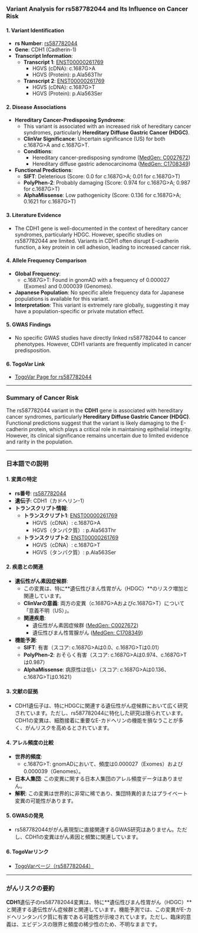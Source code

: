 ### Variant Analysis for rs587782044 and Its Influence on Cancer Risk

#### 1. **Variant Identification**
   - **rs Number**: [rs587782044](https://identifiers.org/dbsnp/rs587782044)
   - **Gene**: CDH1 (Cadherin-1)
   - **Transcript Information**:
     - **Transcript 1**: [ENST00000261769](https://www.ensembl.org/Homo_sapiens/Transcript/Summary?db=core;t=ENST00000261769)
       - HGVS (cDNA): c.1687G>A
       - HGVS (Protein): p.Ala563Thr
     - **Transcript 2**: [ENST00000261769](https://www.ensembl.org/Homo_sapiens/Transcript/Summary?db=core;t=ENST00000261769)
       - HGVS (cDNA): c.1687G>T
       - HGVS (Protein): p.Ala563Ser

#### 2. **Disease Associations**
   - **Hereditary Cancer-Predisposing Syndrome**:
     - This variant is associated with an increased risk of hereditary cancer syndromes, particularly **Hereditary Diffuse Gastric Cancer (HDGC)**.
     - **ClinVar Significance**: Uncertain significance (US) for both c.1687G>A and c.1687G>T.
     - **Conditions**:
       - Hereditary cancer-predisposing syndrome ([MedGen: C0027672](https://www.ncbi.nlm.nih.gov/medgen/C0027672))
       - Hereditary diffuse gastric adenocarcinoma ([MedGen: C1708349](https://www.ncbi.nlm.nih.gov/medgen/C1708349))
   - **Functional Predictions**:
     - **SIFT**: Deleterious (Score: 0.0 for c.1687G>A; 0.01 for c.1687G>T)
     - **PolyPhen-2**: Probably damaging (Score: 0.974 for c.1687G>A; 0.987 for c.1687G>T)
     - **AlphaMissense**: Low pathogenicity (Score: 0.136 for c.1687G>A; 0.1621 for c.1687G>T)

#### 3. **Literature Evidence**
   - The CDH1 gene is well-documented in the context of hereditary cancer syndromes, particularly HDGC. However, specific studies on rs587782044 are limited. Variants in CDH1 often disrupt E-cadherin function, a key protein in cell adhesion, leading to increased cancer risk.

#### 4. **Allele Frequency Comparison**
   - **Global Frequency**:
     - c.1687G>T: Found in gnomAD with a frequency of 0.000027 (Exomes) and 0.000039 (Genomes).
   - **Japanese Population**: No specific allele frequency data for Japanese populations is available for this variant.
   - **Interpretation**: This variant is extremely rare globally, suggesting it may have a population-specific or private mutation effect.

#### 5. **GWAS Findings**
   - No specific GWAS studies have directly linked rs587782044 to cancer phenotypes. However, CDH1 variants are frequently implicated in cancer predisposition.

#### 6. **TogoVar Link**
   - [TogoVar Page for rs587782044](https://togovar.org/variant/16-68819401-G-A)

---

### Summary of Cancer Risk
The rs587782044 variant in the **CDH1** gene is associated with hereditary cancer syndromes, particularly **Hereditary Diffuse Gastric Cancer (HDGC)**. Functional predictions suggest that the variant is likely damaging to the E-cadherin protein, which plays a critical role in maintaining epithelial integrity. However, its clinical significance remains uncertain due to limited evidence and rarity in the population.

---

### 日本語での説明

#### 1. **変異の特定**
   - **rs番号**: [rs587782044](https://identifiers.org/dbsnp/rs587782044)
   - **遺伝子**: CDH1（カドヘリン-1）
   - **トランスクリプト情報**:
     - **トランスクリプト1**: [ENST00000261769](https://www.ensembl.org/Homo_sapiens/Transcript/Summary?db=core;t=ENST00000261769)
       - HGVS（cDNA）: c.1687G>A
       - HGVS（タンパク質）: p.Ala563Thr
     - **トランスクリプト2**: [ENST00000261769](https://www.ensembl.org/Homo_sapiens/Transcript/Summary?db=core;t=ENST00000261769)
       - HGVS（cDNA）: c.1687G>T
       - HGVS（タンパク質）: p.Ala563Ser

#### 2. **疾患との関連**
   - **遺伝性がん素因症候群**:
     - この変異は、特に**遺伝性びまん性胃がん（HDGC）**のリスク増加と関連しています。
     - **ClinVarの意義**: 両方の変異（c.1687G>Aおよびc.1687G>T）について「意義不明（US）」。
     - **関連疾患**:
       - 遺伝性がん素因症候群 ([MedGen: C0027672](https://www.ncbi.nlm.nih.gov/medgen/C0027672))
       - 遺伝性びまん性胃腺がん ([MedGen: C1708349](https://www.ncbi.nlm.nih.gov/medgen/C1708349))
   - **機能予測**:
     - **SIFT**: 有害（スコア: c.1687G>Aは0.0、c.1687G>Tは0.01）
     - **PolyPhen-2**: おそらく有害（スコア: c.1687G>Aは0.974、c.1687G>Tは0.987）
     - **AlphaMissense**: 病原性は低い（スコア: c.1687G>Aは0.136、c.1687G>Tは0.1621）

#### 3. **文献の証拠**
   - CDH1遺伝子は、特にHDGCに関連する遺伝性がん症候群において広く研究されています。ただし、rs587782044に特化した研究は限られています。CDH1の変異は、細胞接着に重要なE-カドヘリンの機能を損なうことが多く、がんリスクを高めるとされています。

#### 4. **アレル頻度の比較**
   - **世界的頻度**:
     - c.1687G>T: gnomADにおいて、頻度は0.000027（Exomes）および0.000039（Genomes）。
   - **日本人集団**: この変異に関する日本人集団のアレル頻度データはありません。
   - **解釈**: この変異は世界的に非常に稀であり、集団特異的またはプライベート変異の可能性があります。

#### 5. **GWASの発見**
   - rs587782044ががん表現型に直接関連するGWAS研究はありません。ただし、CDH1の変異はがん素因と頻繁に関連しています。

#### 6. **TogoVarリンク**
   - [TogoVarページ（rs587782044）](https://togovar.org/variant/16-68819401-G-A)

---

### がんリスクの要約
**CDH1**遺伝子のrs587782044変異は、特に**遺伝性びまん性胃がん（HDGC）**と関連する遺伝性がん症候群と関連しています。機能予測では、この変異がE-カドヘリンタンパク質に有害である可能性が示唆されています。ただし、臨床的意義は、エビデンスの限界と頻度の稀少性のため、不明なままです。